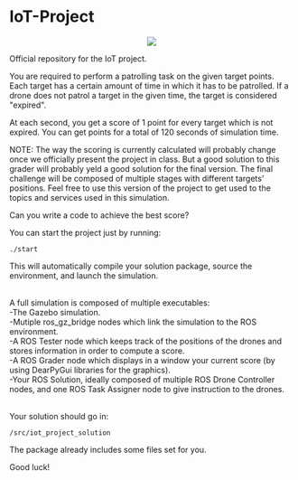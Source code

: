 # IoT-Project

<p align="center">
  <img src="https://fede3751.github.io/IoT_lectures/imgs/project/project_splashart.png">
</p>

Official repository for the IoT project.

You are required to perform a patrolling task on the given target points.
Each target has a certain amount of time in which it has to be patrolled.
If a drone does not patrol a target in the given time, the target is considered "expired".

At each second, you get a score of 1 point for every target which is not expired.
You can get points for a total of 120 seconds of simulation time.

NOTE: The way the scoring is currently calculated will probably change once we officially present the project in class. But a good solution to this grader will probably yeld a good solution for the final version.
The final challenge will be composed of multiple stages with different targets' positions.
Feel free to use this version of the project to get used to the topics and services used in this simulation.

Can you write a code to achieve the best score?



You can start the project just by running:

```
./start
```
This will automatically compile your solution package, source the environment, and launch the simulation.


<br>
A full simulation is composed of multiple executables:<br>
-The Gazebo simulation.<br>
-Mutiple ros_gz_bridge nodes which link the simulation to the ROS environment.<br>
-A ROS Tester node which keeps track of the positions of the drones and stores information in order to compute a score.<br>
-A ROS Grader node which displays in a window your current score (by using DearPyGui libraries for the graphics).<br>
-Your ROS Solution, ideally composed of multiple ROS Drone Controller nodes, and one ROS Task Assigner node to give instruction to the drones.<br><br>



Your solution should go in:

```
/src/iot_project_solution
```
The package already includes some files set for you.


Good luck!
